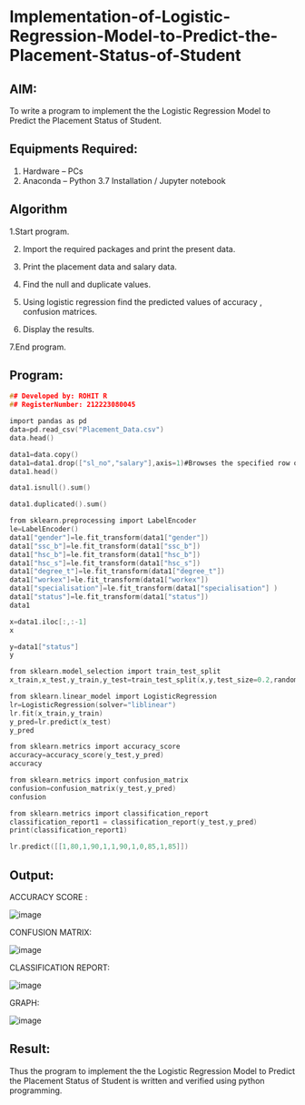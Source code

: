 # Implementation-of-Logistic-Regression-Model-to-Predict-the-Placement-Status-of-Student

## AIM:
To write a program to implement the the Logistic Regression Model to Predict the Placement Status of Student.

## Equipments Required:
1. Hardware – PCs
2. Anaconda – Python 3.7 Installation / Jupyter notebook

## Algorithm
1.Start program.

2. Import the required packages and print the present data.
  
3. Print the placement data and salary data.

4. Find the null and duplicate values. 

5. Using logistic regression find the predicted values of accuracy , confusion matrices.

6. Display the results.

7.End program. 


## Program:
```c
## Developed by: ROHIT R
## RegisterNumber: 212223080045

import pandas as pd
data=pd.read_csv("Placement_Data.csv")
data.head()

data1=data.copy()
data1=data1.drop(["sl_no","salary"],axis=1)#Browses the specified row or column
data1.head()

data1.isnull().sum()

data1.duplicated().sum()

from sklearn.preprocessing import LabelEncoder
le=LabelEncoder()
data1["gender"]=le.fit_transform(data1["gender"])
data1["ssc_b"]=le.fit_transform(data1["ssc_b"])
data1["hsc_b"]=le.fit_transform(data1["hsc_b"])
data1["hsc_s"]=le.fit_transform(data1["hsc_s"])
data1["degree_t"]=le.fit_transform(data1["degree_t"])
data1["workex"]=le.fit_transform(data1["workex"])
data1["specialisation"]=le.fit_transform(data1["specialisation"] )     
data1["status"]=le.fit_transform(data1["status"])       
data1 

x=data1.iloc[:,:-1]
x

y=data1["status"]
y

from sklearn.model_selection import train_test_split
x_train,x_test,y_train,y_test=train_test_split(x,y,test_size=0.2,random_state=0)

from sklearn.linear_model import LogisticRegression
lr=LogisticRegression(solver="liblinear")
lr.fit(x_train,y_train)
y_pred=lr.predict(x_test)
y_pred

from sklearn.metrics import accuracy_score
accuracy=accuracy_score(y_test,y_pred)
accuracy

from sklearn.metrics import confusion_matrix
confusion=confusion_matrix(y_test,y_pred)
confusion

from sklearn.metrics import classification_report
classification_report1 = classification_report(y_test,y_pred)
print(classification_report1)

lr.predict([[1,80,1,90,1,1,90,1,0,85,1,85]])


```
## Output:

ACCURACY SCORE :

![image](https://github.com/user-attachments/assets/60984f87-7e3b-45a0-a8b4-4c3f5c386577)

CONFUSION MATRIX:

![image](https://github.com/user-attachments/assets/a4767edf-cf35-448a-bf2a-65177f0697d1)

CLASSIFICATION REPORT:

![image](https://github.com/user-attachments/assets/302bb28b-e979-4fa7-876c-4ca5c4e2acfa)

GRAPH:

![image](https://github.com/user-attachments/assets/cd54c4d0-f369-4eef-b00d-545e0ac723b8)


## Result:
Thus the program to implement the the Logistic Regression Model to Predict the Placement Status of Student is written and verified using python programming.
